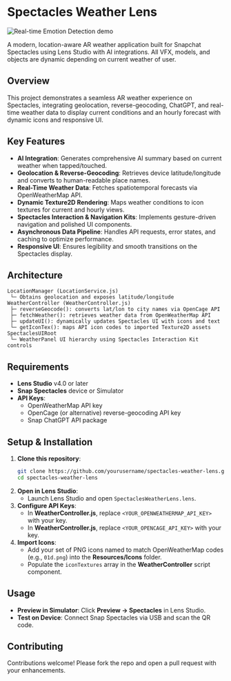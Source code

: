 # Spectacles Weather Lens
![Real-time Emotion Detection demo](spectacles.gif)

A modern, location-aware AR weather application built for Snapchat Spectacles using Lens Studio with AI integrations. All VFX, models, and objects are dynamic depending on current weather of user.

## Overview
This project demonstrates a seamless AR weather experience on Spectacles, integrating geolocation, reverse-geocoding, ChatGPT, and real-time weather data to display current conditions and an hourly forecast with dynamic icons and responsive UI.

## Key Features
- **AI Integration**: Generates comprehensive AI summary based on current weather when tapped/touched.
- **Geolocation & Reverse-Geocoding**: Retrieves device latitude/longitude and converts to human-readable place names.
- **Real-Time Weather Data**: Fetches spatiotemporal forecasts via OpenWeatherMap API.
- **Dynamic Texture2D Rendering**: Maps weather conditions to icon textures for current and hourly views.
- **Spectacles Interaction & Navigation Kits**: Implements gesture-driven navigation and polished UI components.
- **Asynchronous Data Pipeline**: Handles API requests, error states, and caching to optimize performance.
- **Responsive UI**: Ensures legibility and smooth transitions on the Spectacles display.

## Architecture
```
LocationManager (LocationService.js)
 └─ Obtains geolocation and exposes latitude/longitude
WeatherController (WeatherController.js)
 ├─ reverseGeocode(): converts lat/lon to city names via OpenCage API
 ├─ fetchWeather(): retrieves weather data from OpenWeatherMap API
 ├─ updateUI(): dynamically updates Spectacles UI with icons and text
 └─ getIconTex(): maps API icon codes to imported Texture2D assets
SpectaclesUIRoot
 └─ WeatherPanel UI hierarchy using Spectacles Interaction Kit controls
``` 

## Requirements
- **Lens Studio** v4.0 or later
- **Snap Spectacles** device or Simulator
- **API Keys**:
  - OpenWeatherMap API key
  - OpenCage (or alternative) reverse-geocoding API key
  - Snap ChatGPT API package

## Setup & Installation
1. **Clone this repository**:
   ```bash
   git clone https://github.com/yourusername/spectacles-weather-lens.git
   cd spectacles-weather-lens
   ```
2. **Open in Lens Studio**:
   - Launch Lens Studio and open `SpectaclesWeatherLens.lens`.
3. **Configure API Keys**:
   - In **WeatherController.js**, replace `<YOUR_OPENWEATHERMAP_API_KEY>` with your key.
   - In **WeatherController.js**, replace `<YOUR_OPENCAGE_API_KEY>` with your key.
4. **Import Icons**:
   - Add your set of PNG icons named to match OpenWeatherMap codes (e.g., `01d.png`) into the **Resources/Icons** folder.
   - Populate the `iconTextures` array in the **WeatherController** script component.

## Usage
- **Preview in Simulator**: Click **Preview → Spectacles** in Lens Studio.
- **Test on Device**: Connect Snap Spectacles via USB and scan the QR code.

## Contributing
Contributions welcome! Please fork the repo and open a pull request with your enhancements.

